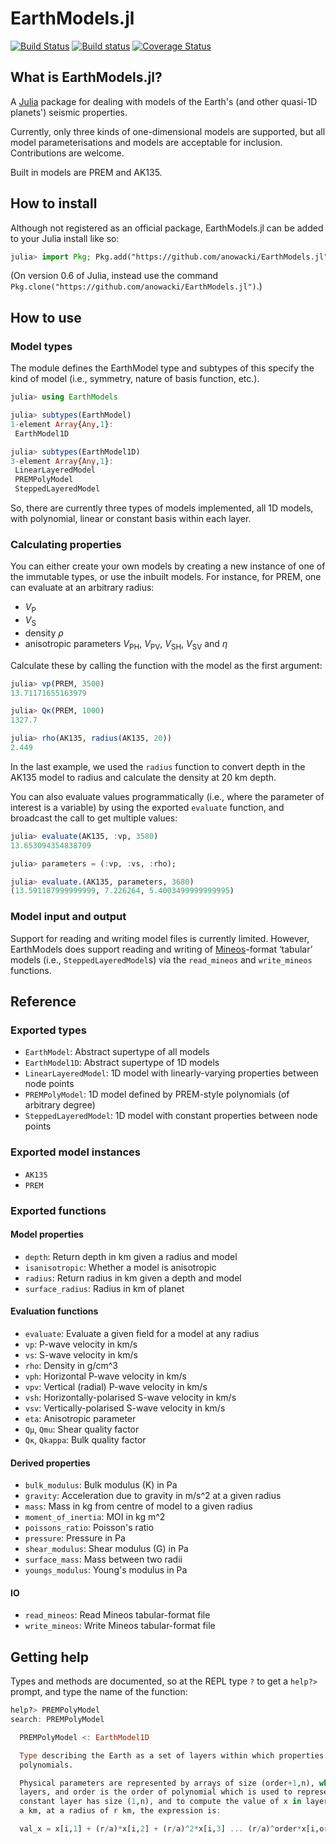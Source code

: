 # EarthModels.jl

[![Build Status](https://travis-ci.org/anowacki/EarthModels.jl.svg?branch=master)](https://travis-ci.org/anowacki/EarthModels.jl)
[![Build status](https://ci.appveyor.com/api/projects/status/x74sjgeor8segcmc?svg=true)](https://ci.appveyor.com/project/AndyNowacki/earthmodels-jl)
[![Coverage Status](https://coveralls.io/repos/github/anowacki/EarthModels.jl/badge.svg?branch=master)](https://coveralls.io/github/anowacki/EarthModels.jl?branch=master)


## What is EarthModels.jl?
A [Julia](http://julialang.org) package for dealing with models of the Earth's
(and other quasi-1D planets') seismic properties.

Currently, only three kinds of one-dimensional models are supported, but all model
parameterisations and models are acceptable for inclusion.  Contributions
are welcome.

Built in models are PREM and AK135.


## How to install
Although not registered as an official package, EarthModels.jl can be added to your
Julia install like so:

```julia
julia> import Pkg; Pkg.add("https://github.com/anowacki/EarthModels.jl")
```

(On version 0.6 of Julia, instead use the command `Pkg.clone("https://github.com/anowacki/EarthModels.jl")`.)


## How to use
### Model types
The module defines the EarthModel type and subtypes of this specify the kind of
model (i.e., symmetry, nature of basis function, etc.).

```julia
julia> using EarthModels

julia> subtypes(EarthModel)
1-element Array{Any,1}:
 EarthModel1D

julia> subtypes(EarthModel1D)
3-element Array{Any,1}:
 LinearLayeredModel
 PREMPolyModel
 SteppedLayeredModel
```

So, there are currently three types of models implemented, all 1D models, with
polynomial, linear or constant basis within each layer.

### Calculating properties

You can either create your own models by creating a new instance of one of the
immutable types, or use the inbuilt models.  For instance, for PREM, one can
evaluate at an arbitrary radius:

* *V*<sub>P</sub>
* *V*<sub>S</sub>
* density *&rho;*
* anisotropic parameters *V*<sub>PH</sub>, *V*<sub>PV</sub>, *V*<sub>SH</sub>,
  *V*<sub>SV</sub> and *&eta;*
  
Calculate these by calling the function with the model as the first argument:

```julia
julia> vp(PREM, 3500)
13.71171655163979

julia> Qκ(PREM, 1000)
1327.7

julia> rho(AK135, radius(AK135, 20))
2.449
```

In the last example, we used the `radius` function to convert depth in the AK135 model
to radius and calculate the density at 20 km depth.

You can also evaluate values programmatically (i.e., where the parameter of
interest is a variable) by using the exported `evaluate` function, and broadcast
the call to get multiple values:

```julia
julia> evaluate(AK135, :vp, 3580)
13.653094354838709

julia> parameters = (:vp, :vs, :rho);

julia> evaluate.(AK135, parameters, 3680)
(13.591187999999999, 7.226264, 5.4003499999999995)
```

### Model input and output
Support for reading and writing model files is currently limited.  However, EarthModels
does support reading and writing of
[Mineos](https://geodynamics.org/cig/software/mineos/)-format &lsquo;tabular&rsquo; models
(i.e., `SteppedLayeredModel`s) via the `read_mineos` and `write_mineos` functions.


## Reference
### Exported types
- `EarthModel`: Abstract supertype of all models
- `EarthModel1D`: Abstract supertype of 1D models
- `LinearLayeredModel`: 1D model with linearly-varying properties between node points
- `PREMPolyModel`: 1D model defined by PREM-style polynomials (of arbitrary degree)
- `SteppedLayeredModel`: 1D model with constant properties between node points

### Exported model instances
- `AK135`
- `PREM`

### Exported functions
#### Model properties
- `depth`: Return depth in km given a radius and model
- `isanisotropic`: Whether a model is anisotropic
- `radius`: Return radius in km given a depth and model
- `surface_radius`: Radius in km of planet

#### Evaluation functions
- `evaluate`: Evaluate a given field for a model at any radius
- `vp`: P-wave velocity in km/s
- `vs`: S-wave velocity in km/s
- `rho`: Density in g/cm^3
- `vph`: Horizontal P-wave velocity in km/s
- `vpv`: Vertical (radial) P-wave velocity in km/s
- `vsh`: Horizontally-polarised S-wave velocity in km/s
- `vsv`: Vertically-polarised S-wave velocity in km/s
- `eta`: Anisotropic parameter
- `Qμ`, `Qmu`: Shear quality factor
- `Qκ`, `Qkappa`: Bulk quality factor

#### Derived properties
- `bulk_modulus`: Bulk modulus (K) in Pa
- `gravity`: Acceleration due to gravity in m/s^2 at a given radius
- `mass`: Mass in kg from centre of model to a given radius
- `moment_of_inertia`: MOI in kg m^2
- `poissons_ratio`: Poisson's ratio
- `pressure`: Pressure in Pa
- `shear_modulus`: Shear modulus (G) in Pa
- `surface_mass`: Mass between two radii
- `youngs_modulus`: Young's modulus in Pa

#### IO
- `read_mineos`: Read Mineos tabular-format file
- `write_mineos`: Write Mineos tabular-format file


## Getting help
Types and methods are documented, so at the REPL type `?` to get a `help?>`
prompt, and type the name of the function:

```julia
help?> PREMPolyModel
search: PREMPolyModel

  PREMPolyModel <: EarthModel1D

  Type describing the Earth as a set of layers within which properties vary according to a set of
  polynomials.

  Physical parameters are represented by arrays of size (order+1,n), where n is the number of
  layers, and order is the order of polynomial which is used to represent the parameter. Hence a
  constant layer has size (1,n), and to compute the value of x in layer i, for an Earth radius of
  a km, at a radius of r km, the expression is:

  val_x = x[i,1] + (r/a)*x[i,2] + (r/a)^2*x[i,3] ... (r/a)^order*x[i,order+1]

```
